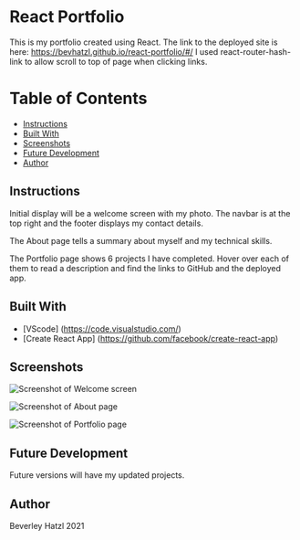 # React Portfolio

This is my portfolio created using React.
The link to the deployed site is here: https://bevhatzl.github.io/react-portfolio/#/
I used react-router-hash-link to allow scroll to top of page when clicking links.

# Table of Contents
* [Instructions](#instructions)
* [Built With](#built-with)
* [Screenshots](#screenshots)
* [Future Development](#future-development)
* [Author](#author)

## Instructions
<p>Initial display will be a welcome screen with my photo. The navbar is at the top right and the footer displays my contact details.</p>
<p>The About page tells a summary about myself and my technical skills.</p>
<p>The Portfolio page shows 6 projects I have completed. Hover over each of them to read a description and find the links to GitHub and the deployed app.</p>

## Built With

* [VScode] (https://code.visualstudio.com/) 
* [Create React App] (https://github.com/facebook/create-react-app)

## Screenshots

![Screenshot of Welcome screen](./src/assets/image1.jpeg)

![Screenshot of About page](./src/assets/image2.jpeg)

![Screenshot of Portfolio page](./src/assets/image3.jpeg)

## Future Development
<p>Future versions will have my updated projects.</p>

## Author
Beverley Hatzl 2021
